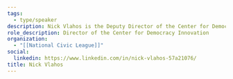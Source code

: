 ```yaml
---
tags:
  - type/speaker
description: Nick Vlahos is the Deputy Director of the Center for Democracy Innovation at the National Civic League, working to improve official public meetings, mapping the American healthy democracy ecosystem, researching local civic leadership, and bringing together parliamentarians for an exchange on global innovations in democracy. Nick is passionate about citizen empowerment and collaborative public service provisioning in contexts of inequality.
role_description: Director of the Center for Democracy Innovation
organization:
  - "[[National Civic League]]"
social:
  linkedin: https://www.linkedin.com/in/nick-vlahos-57a21076/
title: Nick Vlahos
---
```

